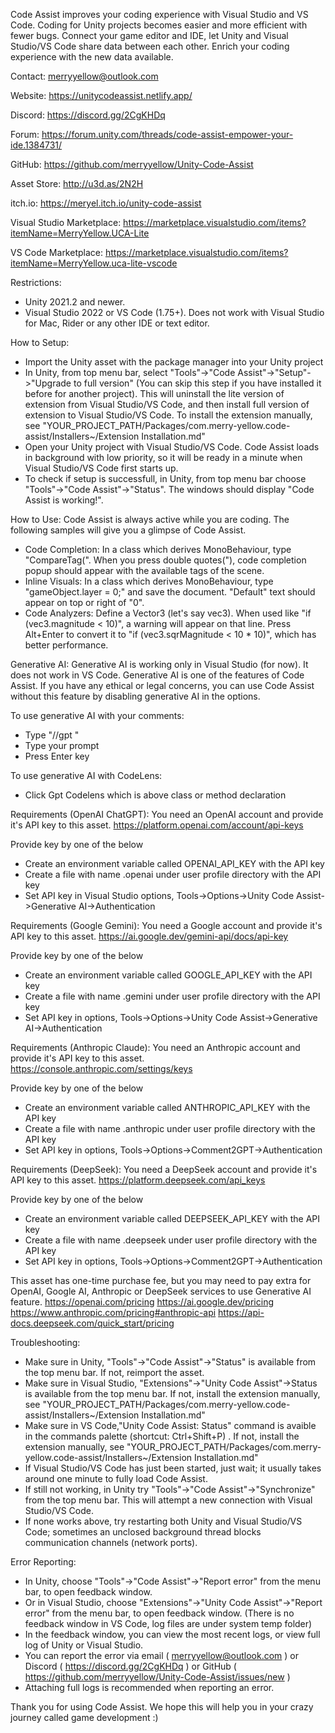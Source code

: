 Code Assist improves your coding experience with Visual Studio and VS Code. Coding for Unity projects becomes easier and more efficient with fewer bugs.
Connect your game editor and IDE, let Unity and Visual Studio/VS Code share data between each other. Enrich your coding experience with the new data available.



Contact:
merryyellow@outlook.com

Website:
https://unitycodeassist.netlify.app/

Discord:
https://discord.gg/2CgKHDq

Forum:
https://forum.unity.com/threads/code-assist-empower-your-ide.1384731/

GitHub:
https://github.com/merryyellow/Unity-Code-Assist

Asset Store:
http://u3d.as/2N2H

itch.io:
https://meryel.itch.io/unity-code-assist

Visual Studio Marketplace:
https://marketplace.visualstudio.com/items?itemName=MerryYellow.UCA-Lite

VS Code Marketplace:
https://marketplace.visualstudio.com/items?itemName=MerryYellow.uca-lite-vscode



Restrictions:
* Unity 2021.2 and newer.
* Visual Studio 2022 or VS Code (1.75+). Does not work with Visual Studio for Mac, Rider or any other IDE or text editor.



How to Setup:
* Import the Unity asset with the package manager into your Unity project
* In Unity, from top menu bar, select "Tools"->"Code Assist"->"Setup"->"Upgrade to full version" (You can skip this step if you have installed it before for another project). This will uninstall the lite version of extension from Visual Studio/VS Code, and then install full version of extension to Visual Studio/VS Code. To install the extension manually, see "YOUR_PROJECT_PATH/Packages/com.merry-yellow.code-assist/Installers~/Extension Installation.md"
* Open your Unity project with Visual Studio/VS Code. Code Assist loads in background with low priority, so it will be ready in a minute when Visual Studio/VS Code first starts up.
* To check if setup is successfull, in Unity, from top menu bar choose "Tools"->"Code Assist"->"Status". The windows should display "Code Assist is working!".



How to Use:
Code Assist is always active while you are coding. The following samples will give you a glimpse of Code Assist.
* Code Completion: In a class which derives MonoBehaviour, type "CompareTag(". When you press double quotes("), code completion popup should appear with the available tags of the scene.
* Inline Visuals: In a class which derives MonoBehaviour, type "gameObject.layer = 0;" and save the document. "Default" text should appear on top or right of "0".
* Code Analyzers: Define a Vector3 (let's say vec3). When used like "if (vec3.magnitude < 10)", a warning will appear on that line. Press Alt+Enter to convert it to "if (vec3.sqrMagnitude < 10 * 10)", which has better performance.



Generative AI:
Generative AI is working only in Visual Studio (for now). It does not work in VS Code.
Generative AI is one of the features of Code Assist. If you have any ethical or legal concerns, you can use Code Assist without this feature by disabling generative AI in the options.

To use generative AI with your comments:
* Type "//gpt "
* Type your prompt
* Press Enter key

To use generative AI with CodeLens:
* Click Gpt Codelens which is above class or method declaration

Requirements (OpenAI ChatGPT): You need an OpenAI account and provide it's API key to this asset.
https://platform.openai.com/account/api-keys

Provide key by one of the below
* Create an environment variable called OPENAI_API_KEY with the API key
* Create a file with name .openai under user profile directory with the API key
* Set API key in Visual Studio options, Tools->Options->Unity Code Assist->Generative AI->Authentication

Requirements (Google Gemini): You need a Google account and provide it's API key to this asset.
https://ai.google.dev/gemini-api/docs/api-key

Provide key by one of the below
* Create an environment variable called GOOGLE_API_KEY with the API key
* Create a file with name .gemini under user profile directory with the API key
* Set API key in options, Tools->Options->Unity Code Assist->Generative AI->Authentication

Requirements (Anthropic Claude): You need an Anthropic account and provide it's API key to this asset.
https://console.anthropic.com/settings/keys

Provide key by one of the below
* Create an environment variable called ANTHROPIC_API_KEY with the API key
* Create a file with name .anthropic under user profile directory with the API key
* Set API key in options, Tools->Options->Comment2GPT->Authentication

Requirements (DeepSeek): You need a DeepSeek account and provide it's API key to this asset.
https://platform.deepseek.com/api_keys

Provide key by one of the below
* Create an environment variable called DEEPSEEK_API_KEY with the API key
* Create a file with name .deepseek under user profile directory with the API key
* Set API key in options, Tools->Options->Comment2GPT->Authentication

This asset has one-time purchase fee, but you may need to pay extra for OpenAI, Google AI, Anthropic or DeepSeek services to use Generative AI feature.
https://openai.com/pricing
https://ai.google.dev/pricing
https://www.anthropic.com/pricing#anthropic-api
https://api-docs.deepseek.com/quick_start/pricing



Troubleshooting:
* Make sure in Unity, "Tools"->"Code Assist"->"Status" is available from the top menu bar. If not, reimport the asset.
* Make sure in Visual Studio, "Extensions"->"Unity Code Assist"->Status is available from the top menu bar. If not, install the extension manually, see "YOUR_PROJECT_PATH/Packages/com.merry-yellow.code-assist/Installers~/Extension Installation.md"
* Make sure in VS Code,"Unity Code Assist: Status" command is avaible in the commands palette (shortcut: Ctrl+Shift+P) . If not, install the extension manually, see "YOUR_PROJECT_PATH/Packages/com.merry-yellow.code-assist/Installers~/Extension Installation.md"
* If Visual Studio/VS Code has just been started, just wait; it usually takes around one minute to fully load Code Assist.
* If still not working, in Unity try "Tools"->"Code Assist"->"Synchronize" from the top menu bar. This will attempt a new connection with Visual Studio/VS Code.
* If none works above, try restarting both Unity and Visual Studio/VS Code; sometimes an unclosed background thread blocks communication channels (network ports).



Error Reporting:
* In Unity, choose "Tools"->"Code Assist"->"Report error" from the menu bar, to open feedback window.
* Or in Visual Studio, choose "Extensions"->"Unity Code Assist"->"Report error" from the menu bar, to open feedback window. (There is no feedback window in VS Code, log files are under system temp folder)
* In the feedback window, you can view the most recent logs, or view full log of Unity or Visual Studio.
* You can report the error via email ( merryyellow@outlook.com ) or Discord ( https://discord.gg/2CgKHDq ) or GitHub ( https://github.com/merryyellow/Unity-Code-Assist/issues/new )
* Attaching full logs is recommended when reporting an error.



Thank you for using Code Assist. We hope this will help you in your crazy journey called game development :)